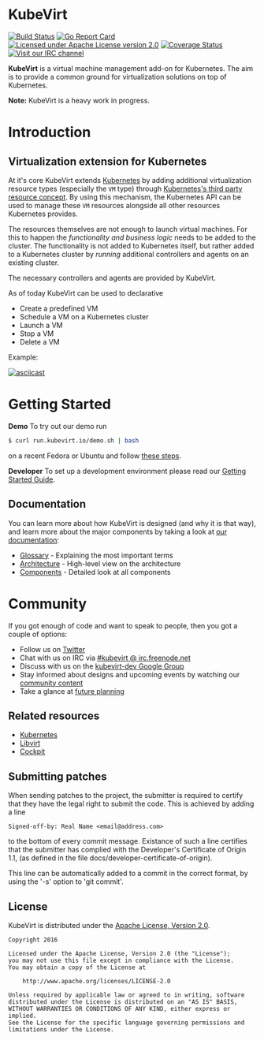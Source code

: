 # KubeVirt

[![Build Status](https://travis-ci.org/kubevirt/kubevirt.svg?branch=master)](https://travis-ci.org/kubevirt/kubevirt)
[![Go Report Card](https://goreportcard.com/badge/github.com/kubevirt/kubevirt)](https://goreportcard.com/report/github.com/kubevirt/kubevirt)
[![Licensed under Apache License version 2.0](https://img.shields.io/github/license/kubevirt/kubevirt.svg)](https://www.apache.org/licenses/LICENSE-2.0)
[![Coverage Status](https://img.shields.io/coveralls/kubevirt/kubevirt/master.svg)](https://coveralls.io/github/kubevirt/kubevirt?branch=master)
[![Visit our IRC channel](https://kiwiirc.com/buttons/irc.freenode.net/kubevirt.png)](https://kiwiirc.com/client/irc.freenode.net/#kubevirt)

**KubeVirt** is a virtual machine management add-on for Kubernetes.
The aim is to provide a common ground for virtualization solutions on top of
Kubernetes.

**Note:** KubeVirt is a heavy work in progress.

# Introduction

## Virtualization extension for Kubernetes

At it's core KubeVirt extends [Kubernetes][k8s] by adding
additional virtualization resource types (especially the `VM` type) through
[Kubernetes's third party resource concept][tpr].
By using this mechanism, the Kubernetes API can be used to manage these `VM`
resources alongside all other resources Kubernetes provides.

The resources themselves are not enough to launch virtual machines.
For this to happen the _functionality and business logic_ needs to be added to
the cluster. The functionality is not added to Kubernetes itself, but rather
added to a Kubernetes cluster by _running_ additional controllers and agents
on an existing cluster.

The necessary controllers and agents are provided by KubeVirt.

As of today KubeVirt can be used to declarative

 * Create a predefined VM
 * Schedule a VM on a Kubernetes cluster
 * Launch a VM
 * Stop a VM
 * Delete a VM

Example:

[![asciicast](https://asciinema.org/a/96275.png)](https://asciinema.org/a/96275)


# Getting Started

**Demo** To try out our demo run
```bash
$ curl run.kubevirt.io/demo.sh | bash
```
on a recent Fedora or Ubuntu and follow [these steps](https://github.com/kubevirt/demo).

**Developer** To set up a development environment please read our
[Getting Started Guide](docs/getting-started.md).


## Documentation

You can learn more about how KubeVirt is designed (and why it is that way),
and learn more about the major components by taking a look at
[our documentation](docs/):

 * [Glossary](docs/glossary.md) - Explaining the most important terms
 * [Architecture](docs/architecture.md) - High-level view on the architecture
 * [Components](docs/components.md) - Detailed look at all components


# Community

If you got enough of code and want to speak to people, then you got a couple
of options:

* Follow us on [Twitter](https://twitter.com/kubevirt)
* Chat with us on IRC via [#kubevirt @ irc.freenode.net](https://kiwiirc.com/client/irc.freenode.net/kubevirt)
* Discuss with us on the [kubevirt-dev Google Group](https://groups.google.com/forum/#!forum/kubevirt-dev)
* Stay informed about designs and upcoming events by watching our [community content](https://github.com/kubevirt/community/)
* Take a glance at [future planning](https://trello.com/b/50CuosoD/kubevirt)

## Related resources

 * [Kubernetes][k8s]
 * [Libvirt][libvirt]
 * [Cockpit][cockpit]

## Submitting patches

When sending patches to the project, the submitter is required to certify that
they have the legal right to submit the code. This is achieved by adding a line

    Signed-off-by: Real Name <email@address.com>

to the bottom of every commit message. Existance of such a line certifies
that the submitter has complied with the Developer's Certificate of Origin 1.1,
(as defined in the file docs/developer-certificate-of-origin).

This line can be automatically added to a commit in the correct format, by
using the '-s' option to 'git commit'.

## License

KubeVirt is distributed under the
[Apache License, Version 2.0](http://www.apache.org/licenses/LICENSE-2.0.txt).

    Copyright 2016

    Licensed under the Apache License, Version 2.0 (the "License");
    you may not use this file except in compliance with the License.
    You may obtain a copy of the License at

        http://www.apache.org/licenses/LICENSE-2.0

    Unless required by applicable law or agreed to in writing, software
    distributed under the License is distributed on an "AS IS" BASIS,
    WITHOUT WARRANTIES OR CONDITIONS OF ANY KIND, either express or implied.
    See the License for the specific language governing permissions and
    limitations under the License.

[//]: # (Reference links)
   [k8s]: https://kubernetes.io
   [tpr]: http://kubernetes.io/docs/user-guide/thirdpartyresources/
   [ovirt]: https://www.ovirt.org
   [cockpit]: https://cockpit-project.org/
   [libvirt]: https://www.libvirt.org
